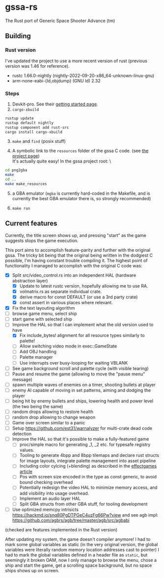 # gssa-rs

The Rust port of Generic Space Shooter Advance (tm)

## Building

### Rust version

I've updated the project to use a more recent version of rust
(previous version was 1.46 for reference).

- rustc 1.66.0-nightly (nightly-2022-09-20-x86_64-unknown-linux-gnu)
- arm-none-eabi-{ld,objdump} (GNU ld) 2.32

### Steps

1. Devkit-pro. See their [getting started page](https://devkitpro.org/wiki/Getting_Started).
2. `cargo-xbuild`

```sh
rustup update
rustup default nightly
rustup component add rust-src
cargo install cargo-xbuild
```

3. `make` and `find` (posix stuff)

4. A symbolic link to the `resources` folder of the gssa C code. (see [the project page](https://gitlab.com/nicopap/gssa/-/tree/master))
\
   It's actually quite easy! In the gssa project root:
\
```sh
cd png2gba
make
cd ..
make make_resources
```

5. a GBA emulator (`mgba` is currently hard-coded in the Makefile, and is
   currently the best GBA emulator there is, so strongly recommended)

6. `make run`

## Current features

Currently, the title screen shows up, and pressing "start" as the game suggests
stops the game execution.

This port aims to accomplish feature-parity and further with the original gssa.
The tricky bit being that the original being written in the dodgiest C possible,
I'm having constant trouble compiling it.
The highest point of functionality I managed to accomplish with the original C
code was:

- [X] Split src/video_control.rs into an independent HAL (hardware abstraction layer)
   - [X] Update to latest rustc version, hopefully allowing me to use RA.
   - [X] volmatrix.rs as separate individual crate.
   - [X] derive macro for const DEFAULT (or use a 3rd party crate)
   - [X] const assert in various places where relevant.
- [X] Fix the text layouting algorithm
- [ ] browse game menu, select ship
- [ ] start game with selected ship
- [ ] Improve the HAL so that I can implement what the old version used to have
   - [X] Fix include_bytes! alignment for all resource types similarly to palette!
   - [ ] Allow switching video mode in exec::GameState
   - [ ] Add OBJ handling
   - [ ] Palette manager
   - [ ] Use interrupts over busy-looping for waiting VBLANK
- [ ] See game background scroll and palette cycle (with visible tearing)
- [ ] Pause and resume the game (allowing to move the "pause menu" message)
- [ ] spawn multiple waves of enemies on a timer, shooting bullets at player
- [ ] enemy AI capable of moving in set patterns, aiming and dodging the player
- [ ] being hit by enemy bullets and ships, lowering health and power level
      (the two being the same)
- [ ] random drops allowing to restore health
- [ ] random drop allowing to change weapon
- [ ] Game over screen similar to a panic
- [ ] Setup <https://github.com/est31/warnalyzer> for multi-crate dead code detection
- [ ] Improve the HAL so that it's possible to make a fully-featured game
   - [ ] proc/simple macro for generating _1, _2 etc. for typesafe registry values.
   - [ ] Tooling to generate 4bpp and 8bpp tilemaps and declare rust structs
         for image layouts, integrate palette management into asset pipeline
   - [ ] Including color cylcing (+blending) as described in the [effectgames article]
   - [ ] Pos with screen size encoded in the type as const generic, to avoid bound
         checking overhead
   - [ ] Potentially redesign the video HAL to minimize memory access, and add
         visibility into usage overhead.
   - [ ] Implement an audio layer HAL
   - [ ] Split GBA structs from other GBA stuff, for tooling development
- [ ] Use optimized memcpy intrisicts <https://hackmd.io/snq80PgDTPGeC4uzFg66Pw?view>
      and see agb impl: <https://github.com/agbrs/agb/tree/master/agb/src/agbabi>

(checked are features implemented in the Rust version)

After updating my system, the game doesn't compiler anymore! I had to mark
some global variables as static (in the very original version, the global
variables were literally random memory location addresses cast to pointer)
I had to mark the global variables defined in a header file as `static`,
but seemingly it broken OAM, now I only manage to browse the menu,
chose a ship and start the game, get a scrolling space background,
but no space ships shows up on screen.

[effectgames article]: http://www.effectgames.com/effect/article-Old_School_Color_Cycling_with_HTML5.html
